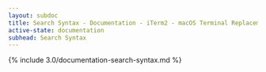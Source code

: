 ```yaml
---
layout: subdoc
title: Search Syntax - Documentation - iTerm2 - macOS Terminal Replacement
active-state: documentation
subhead: Search Syntax
---
```

{% include 3.0/documentation-search-syntax.md %}

